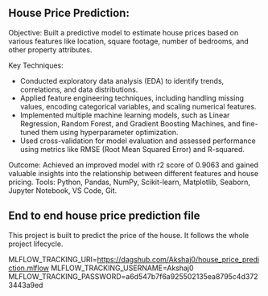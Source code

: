 ## House Price Prediction:

Objective: Built a predictive model to estimate house prices based on various features like location, square footage, number of bedrooms, and other property attributes.

Key Techniques:
- Conducted exploratory data analysis (EDA) to identify trends, correlations, and data distributions.
- Applied feature engineering techniques, including handling missing values, encoding categorical variables, and scaling numerical features.
- Implemented multiple machine learning models, such as Linear Regression, Random Forest, and Gradient Boosting Machines, and fine-tuned them using hyperparameter optimization.
- Used cross-validation for model evaluation and assessed performance using metrics like RMSE (Root Mean Squared Error) and R-squared.

Outcome: Achieved an improved model with r2 score of 0.9063 and gained valuable insights into the relationship between different features and house pricing.
Tools: Python, Pandas, NumPy, Scikit-learn, Matplotlib, Seaborn, Jupyter Notebook, VS Code, Git.





## End to end house price prediction file

This project is built to predict the price of the house. 
It follows the whole project lifecycle. 

MLFLOW_TRACKING_URI=https://dagshub.com/Akshaj0/house_price_prediction.mlflow
MLFLOW_TRACKING_USERNAME=Akshaj0
MLFLOW_TRACKING_PASSWORD=a6d547b7f6a925502135ea8795c4d3723443a9ed
